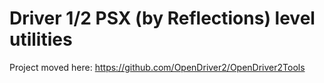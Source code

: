 Driver 1/2 PSX (by Reflections) level utilities
============

Project moved here: https://github.com/OpenDriver2/OpenDriver2Tools
